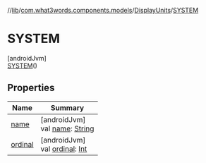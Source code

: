 //[lib](../../../../index.md)/[com.what3words.components.models](../../index.md)/[DisplayUnits](../index.md)/[SYSTEM](index.md)

# SYSTEM

[androidJvm]\
[SYSTEM](index.md)()

## Properties

| Name | Summary |
|---|---|
| [name](name.md) | [androidJvm]<br>val [name](name.md): [String](https://kotlinlang.org/api/latest/jvm/stdlib/kotlin/-string/index.html) |
| [ordinal](ordinal.md) | [androidJvm]<br>val [ordinal](ordinal.md): [Int](https://kotlinlang.org/api/latest/jvm/stdlib/kotlin/-int/index.html) |
